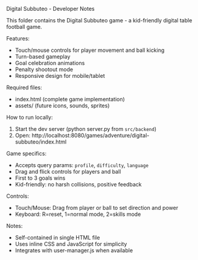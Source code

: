 Digital Subbuteo - Developer Notes

This folder contains the Digital Subbuteo game - a kid-friendly digital table football game.

Features:
- Touch/mouse controls for player movement and ball kicking
- Turn-based gameplay
- Goal celebration animations
- Penalty shootout mode
- Responsive design for mobile/tablet

Required files:
- index.html (complete game implementation)
- assets/ (future icons, sounds, sprites)

How to run locally:
1. Start the dev server (python server.py from `src/backend`)
2. Open: http://localhost:8080/games/adventure/digital-subbuteo/index.html

Game specifics:
- Accepts query params: `profile`, `difficulty`, `language`
- Drag and flick controls for players and ball
- First to 3 goals wins
- Kid-friendly: no harsh collisions, positive feedback

Controls:
- Touch/Mouse: Drag from player or ball to set direction and power
- Keyboard: R=reset, 1=normal mode, 2=skills mode

Notes:
- Self-contained in single HTML file
- Uses inline CSS and JavaScript for simplicity
- Integrates with user-manager.js when available
